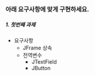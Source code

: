 ### 아래 요구사항에 맞게 구현하세요. 
##### 1. 첫번째 과제
- 요구사항
  - JFrame 상속
  - 전역변수 
    - JTextField
    - JButton
